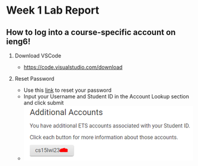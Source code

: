 # **Week 1 Lab Report**
## How to log into a course-specific account on ieng6!
  1. Download VSCode 

      * https://code.visualstudio.com/download
  
  2. Reset Password

      * Use this [link](https://sdacs.ucsd.edu/~icc/index.php) to reset your password
      * Input your Username and Student ID in the Account Lookup section and click submit
      * ![Image](https://github.com/skn0012/cse15l-lab-reports/blob/c0d5b3c91081be97bb97fc8b38593fe2463e8266/15lss1.PNG)
